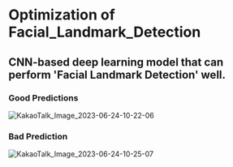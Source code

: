 # Optimization of Facial_Landmark_Detection

## CNN-based deep learning model that can perform 'Facial Landmark Detection' well.

### Good Predictions
![KakaoTalk_Image_2023-06-24-10-22-06](https://github.com/shOh-ai/Facial_Landmark_Detection/assets/119600394/693f439a-10d0-4616-87e2-2a7ae81f04c9)

### Bad Prediction
![KakaoTalk_Image_2023-06-24-10-25-07](https://github.com/shOh-ai/Facial_Landmark_Detection/assets/119600394/d632aa89-8b82-48a0-ab8c-b1b371440123)
